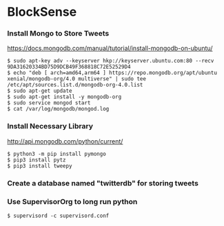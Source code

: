 # BlockSense
### Install Mongo to Store Tweets
https://docs.mongodb.com/manual/tutorial/install-mongodb-on-ubuntu/
```
$ sudo apt-key adv --keyserver hkp://keyserver.ubuntu.com:80 --recv 9DA31620334BD75D9DCB49F368818C72E52529D4
$ echo "deb [ arch=amd64,arm64 ] https://repo.mongodb.org/apt/ubuntu xenial/mongodb-org/4.0 multiverse" | sudo tee /etc/apt/sources.list.d/mongodb-org-4.0.list
$ sudo apt-get update
$ sudo apt-get install -y mongodb-org
$ sudo service mongod start
$ cat /var/log/mongodb/mongod.log
```
### Install Necessary Library
http://api.mongodb.com/python/current/
``` 
$ python3 -m pip install pymongo 
$ pip3 install pytz
$ pip3 install tweepy
```
### Create a database named "twitterdb" for storing tweets
### Use SupervisorOrg to long run python
``` $ supervisord -c supervisord.conf ```
